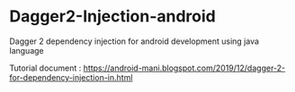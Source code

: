 # Dagger2-Injection-android
Dagger 2 dependency injection for android development using java language


Tutorial document : https://android-mani.blogspot.com/2019/12/dagger-2-for-dependency-injection-in.html

